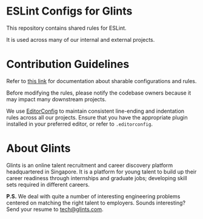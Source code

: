# ESLint Configs for Glints

This repository contains shared rules for ESLint.

It is used across many of our internal and external projects.

# Contribution Guidelines

Refer to [this link](https://eslint.org/docs/developer-guide/shareable-configs) for documentation about sharable configurations and rules.

Before modifying the rules, please notify the codebase owners because it may impact many downstream projects.

We use [EditorConfig](https://editorconfig.org) to maintain consistent line-ending and indentation rules across all our projects. Ensure that you have the appropriate plugin installed in your preferred editor, or refer to `.editorconfig`.

# About Glints

Glints is an online talent recruitment and career discovery platform headquartered in Singapore. It is a platform for young talent to build up their career readiness through internships and graduate jobs; developing skill sets required in different careers.

**P.S.** We deal with quite a number of interesting engineering problems centered on matching the right talent to employers. Sounds interesting? Send your resume to tech@glints.com.
